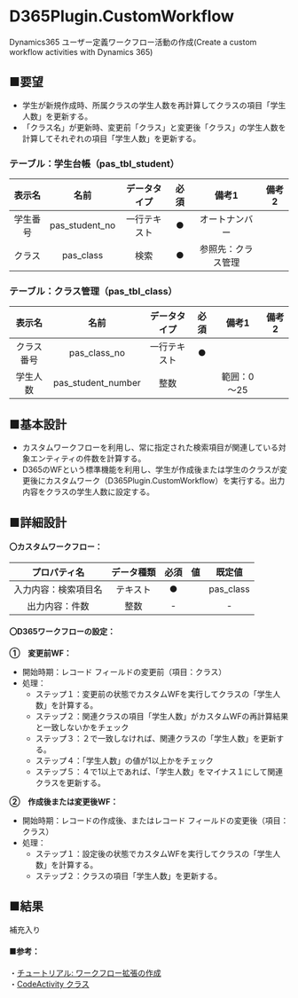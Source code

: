 # D365Plugin.CustomWorkflow
Dynamics365 ユーザー定義ワークフロー活動の作成(Create a custom workflow activities with Dynamics 365)


## ■要望
- 学生が新規作成時、所属クラスの学生人数を再計算してクラスの項目「学生人数」を更新する。　　　　　　　　　　
- 「クラス名」が更新時、変更前「クラス」と変更後「クラス」の学生人数を計算してそれぞれの項目「学生人数」を更新する。

### テーブル：学生台帳（pas_tbl_student）
| 表示名 | 名前 | データタイプ | 必須 | 備考1 | 備考2 |
|:---:|:---:|:---:|:---:|:---:|:---:|
|学生番号 |pas_student_no |一行テキスト |● |オートナンバー | | 
|クラス |pas_class |検索 |● |参照先：クラス管理 | | 

### テーブル：クラス管理（pas_tbl_class）
| 表示名 | 名前 | データタイプ | 必須 | 備考1 | 備考2 |
|:---:|:---:|:---:|:---:|:---:|:---:|
|クラス番号 |pas_class_no |一行テキスト |● | | | 
|学生人数 |pas_student_number |整数 | |範囲：0～25 | | 

## ■基本設計
- カスタムワークフローを利用し、常に指定された検索項目が関連している対象エンティティの件数を計算する。
- D365のWFという標準機能を利用し、学生が作成後または学生のクラスが変更後にカスタムワーク（D365Plugin.CustomWorkflow）を実行する。出力内容をクラスの学生人数に設定する。

## ■詳細設計
#### 〇カスタムワークフロー：
| プロパティ名 | データ種類 | 必須 | 値 | 既定値 |
|:---:|:---:|:---:|:---:|:---:
|入力内容：検索項目名 |テキスト |●| |pas_class|  
|出力内容：件数 |整数 |-| |-| 

#### 〇D365ワークフローの設定：
**①　変更前WF：**
- 開始時期：レコード フィールドの変更前（項目：クラス）
- 処理：
  - ステップ１：変更前の状態でカスタムWFを実行してクラスの「学生人数」を計算する。
  - ステップ２：関連クラスの項目「学生人数」がカスタムWFの再計算結果と一致しないかをチェック
  - ステップ３：２で一致しなければ、関連クラスの「学生人数」を更新する。
  - ステップ４：「学生人数」の値が1以上かをチェック
  - ステップ５：４で1以上であれば、「学生人数」をマイナス１にして関連クラスを更新する。


**②　作成後または変更後WF：**
- 開始時期：レコードの作成後、またはレコード フィールドの変更後（項目：クラス）
- 処理：
  - ステップ１：設定後の状態でカスタムWFを実行してクラスの「学生人数」を計算する。
  - ステップ２：クラスの項目「学生人数」を更新する。

## ■結果
補充入り

#### ■参考：
・[チュートリアル: ワークフロー拡張の作成](https://docs.microsoft.com/ja-jp/powerapps/developer/data-platform/workflow/tutorial-create-workflow-extension) <br>
・[CodeActivity クラス](https://docs.microsoft.com/ja-jp/dotnet/api/system.activities.codeactivity?view=netframework-4.8)

